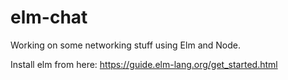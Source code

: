 # elm-chat

Working on some networking stuff using Elm and Node.


Install elm from here: https://guide.elm-lang.org/get_started.html
